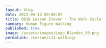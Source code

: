 ```yaml
---
layout: blog
date: 2023-04-13 09:00:07
title: 0010 Lesson Eleven - The Walk Cycle
summary: Human Figure Walking
published: true
image: /assets/images/Logo_Blender_50.png
permalink: /Lesson/L11-walking/
---
```


<script src="https://gist.github.com/urbanistica/7f0a3f1d004d52a4dac6292b6ed2016d.js"></script>